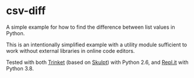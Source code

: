 # csv-diff
A simple example for how to find the difference between list values in Python.

This is an intentionally simplified example with a utility module sufficient to work without external libraries in online code editors.

Tested with both [Trinket](https://trinket.io) (based on [Skulpt](https://skulpt.org)) with Python 2.6, and [Repl.it](https://repl.it/) with Python 3.8.
